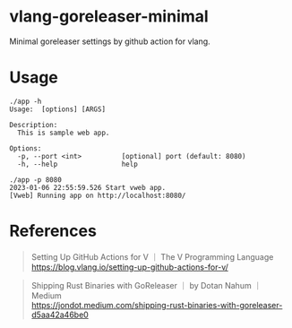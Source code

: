 # vlang-goreleaser-minimal

Minimal goreleaser settings by github action for vlang.

# Usage

```
./app -h
Usage:  [options] [ARGS]

Description:
  This is sample web app.

Options:
  -p, --port <int>          [optional] port (default: 8080)
  -h, --help                help

./app -p 8080
2023-01-06 22:55:59.526 Start vweb app.
[Vweb] Running app on http://localhost:8080/
```

# References

> Setting Up GitHub Actions for V ｜ The V Programming Language  
> https://blog.vlang.io/setting-up-github-actions-for-v/  

> Shipping Rust Binaries with GoReleaser ｜ by Dotan Nahum ｜ Medium  
> https://jondot.medium.com/shipping-rust-binaries-with-goreleaser-d5aa42a46be0  
